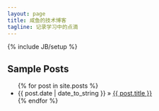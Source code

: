```yaml
---
layout: page
title: 咸鱼的技术博客
tagline: 记录学习中的点滴
---
```

{% include JB/setup %}
    
## Sample Posts

<ul class="posts">
  {% for post in site.posts %}
    <li><span>{{ post.date | date_to_string }}</span> &raquo; <a href="{{ BASE_PATH }}{{ post.url }}">{{ post.title }}</a></li>
  {% endfor %}
</ul>



